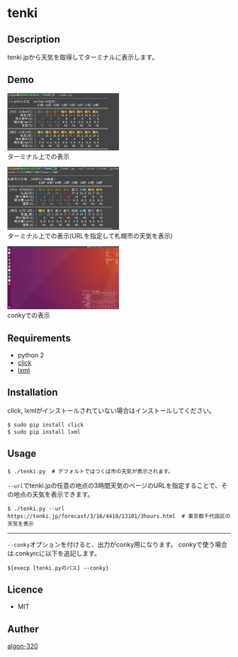 # tenki

## Description
tenki.jpから天気を取得してターミナルに表示します。

## Demo
<img src="demo/demo1.png" alt="ターミナル上での表示" style="max-width:50%"><br>
ターミナル上での表示

<img src="demo/demo2.png" alt="ターミナル上での表示(urlを指定)" style="max-width:50%"><br>
ターミナル上での表示(URLを指定して札幌市の天気を表示)

<img src="demo/demo3.png" alt="conkyでの表示" style="max-width:50%"><br>
conkyでの表示

## Requirements
- python 2
- [click](http://click.pocoo.org)
- [lxml](http://lxml.de)

## Installation
click, lxmlがインストールされていない場合はインストールしてください。
```
$ sudo pip install click
$ sudo pip install lxml
```

## Usage
```
$ ./tenki.py  # デフォルトではつくば市の天気が表示されます。
```

`--url`でtenki.jpの任意の地点の3時間天気のページのURLを指定することで、その地点の天気を表示できます。
```
$ ./tenki.py --url https://tenki.jp/forecast/3/16/4410/13101/3hours.html  # 東京都千代田区の天気を表示
```




---

`--conky`オプションを付けると、出力がconky用になります。
conkyで使う場合は.conkyrcに以下を追記します。
```
${execp [tenki.pyのパス] --conky}
```


## Licence
- MIT


## Auther
[algon-320](https://github.com/algon-320)
